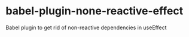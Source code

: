 # babel-plugin-none-reactive-effect
Babel plugin to get rid of non-reactive dependencies in useEffect
